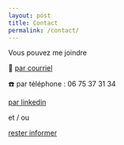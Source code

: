 ```yaml
---
layout: post
title: Contact
permalink: /contact/
---
```


Vous pouvez me joindre 

📧 [par courriel](mailto:nous-nous-contactons@acade.fr)

☎️ par téléphone : 06 75 37 31 34

[par linkedin](http://linkedin.com/in/joël-gronfier-8498961a9)


et / ou

[rester informer](https://framaforms.org/etre-informee-1626868103)
